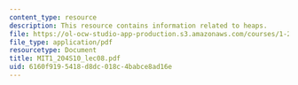 ```yaml
---
content_type: resource
description: This resource contains information related to heaps.
file: https://ol-ocw-studio-app-production.s3.amazonaws.com/courses/1-204-computer-algorithms-in-systems-engineering-spring-2010/6160f9195418d8dc018c4babce8ad16e_MIT1_204S10_lec08.pdf
file_type: application/pdf
resourcetype: Document
title: MIT1_204S10_lec08.pdf
uid: 6160f919-5418-d8dc-018c-4babce8ad16e
---
```


